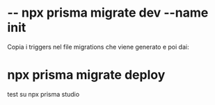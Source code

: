 # -- npx prisma migrate dev --name init
Copia i triggers nel file migrations che viene generato e poi dai:
# npx prisma migrate deploy

test su 
npx prisma studio
